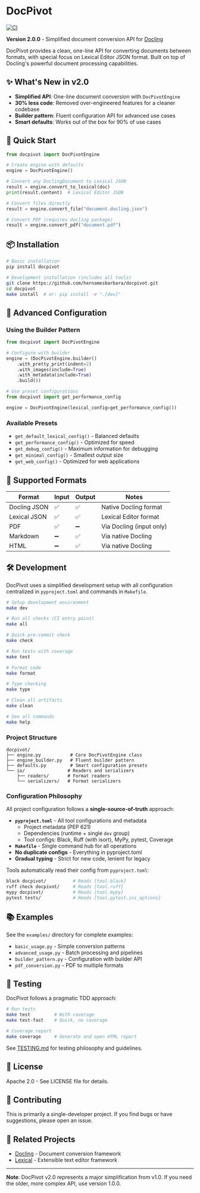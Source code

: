 # DocPivot

[![CI](https://github.com/hernamesbarbara/docpivot/actions/workflows/ci.yml/badge.svg?branch=main)](https://github.com/hernamesbarbara/docpivot/actions/workflows/ci.yml)

**Version 2.0.0** - Simplified document conversion API for [Docling](https://github.com/DS4SD/docling)

DocPivot provides a clean, one-line API for converting documents between formats, with special focus on Lexical Editor JSON format. Built on top of Docling's powerful document processing capabilities.

## ✨ What's New in v2.0

- **Simplified API**: One-line document conversion with `DocPivotEngine`
- **30% less code**: Removed over-engineered features for a cleaner codebase
- **Builder pattern**: Fluent configuration API for advanced use cases
- **Smart defaults**: Works out of the box for 90% of use cases

## 🚀 Quick Start

```python
from docpivot import DocPivotEngine

# Create engine with defaults
engine = DocPivotEngine()

# Convert any DoclingDocument to Lexical JSON
result = engine.convert_to_lexical(doc)
print(result.content)  # Lexical Editor JSON

# Convert files directly
result = engine.convert_file("document.docling.json")

# Convert PDF (requires docling package)
result = engine.convert_pdf("document.pdf")
```

## 📦 Installation

```bash
# Basic installation
pip install docpivot

# Development installation (includes all tools)
git clone https://github.com/hernamesbarbara/docpivot.git
cd docpivot
make install  # or: pip install -e ".[dev]"
```

## 🔧 Advanced Configuration

### Using the Builder Pattern

```python
from docpivot import DocPivotEngine

# Configure with builder
engine = (DocPivotEngine.builder()
    .with_pretty_print(indent=2)
    .with_images(include=True)
    .with_metadata(include=True)
    .build())

# Use preset configurations
from docpivot import get_performance_config

engine = DocPivotEngine(lexical_config=get_performance_config())
```

### Available Presets

- `get_default_lexical_config()` - Balanced defaults
- `get_performance_config()` - Optimized for speed
- `get_debug_config()` - Maximum information for debugging
- `get_minimal_config()` - Smallest output size
- `get_web_config()` - Optimized for web applications

## 📄 Supported Formats

| Format | Input | Output | Notes |
|--------|--------|--------|-------|
| Docling JSON | ✅ | ✅ | Native Docling format |
| Lexical JSON | ✅ | ✅ | Lexical Editor format |
| PDF | ✅ | ➖ | Via Docling (input only) |
| Markdown | ➖ | ✅ | Via native Docling |
| HTML | ➖ | ✅ | Via native Docling |

## 🛠️ Development

DocPivot uses a simplified development setup with all configuration centralized in `pyproject.toml` and commands in `Makefile`.

```bash
# Setup development environment
make dev

# Run all checks (CI entry point)
make all

# Quick pre-commit check
make check

# Run tests with coverage
make test

# Format code
make format

# Type checking
make type

# Clean all artifacts
make clean

# See all commands
make help
```

### Project Structure

```
docpivot/
├── engine.py           # Core DocPivotEngine class
├── engine_builder.py   # Fluent builder pattern
├── defaults.py         # Smart configuration presets
└── io/                # Readers and serializers
    ├── readers/       # Format readers
    └── serializers/   # Format serializers
```

### Configuration Philosophy

All project configuration follows a **single-source-of-truth** approach:

- **`pyproject.toml`** - All tool configurations and metadata
  - Project metadata (PEP 621)
  - Dependencies (runtime + single `dev` group)
  - Tool configs: Black, Ruff (with isort), MyPy, pytest, Coverage
- **`Makefile`** - Single command hub for all operations
- **No duplicate configs** - Everything in pyproject.toml
- **Gradual typing** - Strict for new code, lenient for legacy

Tools automatically read their config from `pyproject.toml`:
```bash
black docpivot/          # Reads [tool.black]
ruff check docpivot/     # Reads [tool.ruff]
mypy docpivot/           # Reads [tool.mypy]
pytest tests/            # Reads [tool.pytest.ini_options]
```

## 📚 Examples

See the `examples/` directory for complete examples:

- `basic_usage.py` - Simple conversion patterns
- `advanced_usage.py` - Batch processing and pipelines
- `builder_pattern.py` - Configuration with builder API
- `pdf_conversion.py` - PDF to multiple formats

## 🧪 Testing

DocPivot follows a pragmatic TDD approach:

```bash
# Run tests
make test         # With coverage
make test-fast    # Quick, no coverage

# Coverage report
make coverage     # Generate and open HTML report
```

See [TESTING.md](TESTING.md) for testing philosophy and guidelines.

## 📝 License

Apache 2.0 - See LICENSE file for details.

## 🤝 Contributing

This is primarily a single-developer project. If you find bugs or have suggestions, please open an issue.

## 🔗 Related Projects

- [Docling](https://github.com/DS4SD/docling) - Document conversion framework
- [Lexical](https://lexical.dev) - Extensible text editor framework

---

**Note**: DocPivot v2.0 represents a major simplification from v1.0. If you need the older, more complex API, use version 1.0.0.